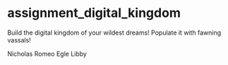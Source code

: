 # assignment_digital_kingdom
Build the digital kingdom of your wildest dreams! Populate it with fawning vassals!

Nicholas Romeo
Egle Libby